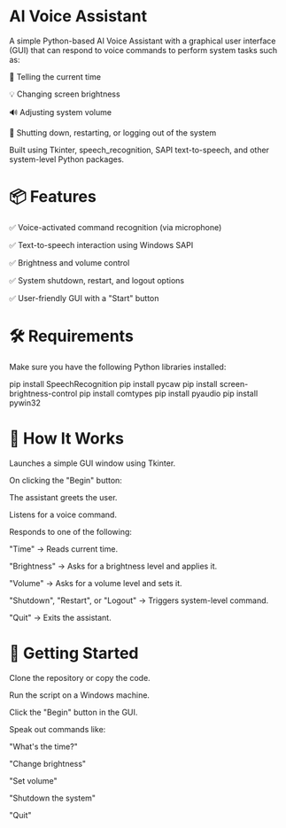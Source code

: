# AI Voice Assistant

A simple Python-based AI Voice Assistant with a graphical user interface (GUI) that can respond to voice commands to perform system tasks such as:

🎤 Telling the current time

💡 Changing screen brightness

🔊 Adjusting system volume

📴 Shutting down, restarting, or logging out of the system

Built using Tkinter, speech_recognition, SAPI text-to-speech, and other system-level Python packages.

# 📦 Features

✅ Voice-activated command recognition (via microphone)

✅ Text-to-speech interaction using Windows SAPI

✅ Brightness and volume control

✅ System shutdown, restart, and logout options

✅ User-friendly GUI with a "Start" button

# 🛠 Requirements

Make sure you have the following Python libraries installed:

pip install SpeechRecognition
pip install pycaw
pip install screen-brightness-control
pip install comtypes
pip install pyaudio
pip install pywin32

# 🧠 How It Works
Launches a simple GUI window using Tkinter.

On clicking the "Begin" button:

The assistant greets the user.

Listens for a voice command.

Responds to one of the following:

"Time" → Reads current time.

"Brightness" → Asks for a brightness level and applies it.

"Volume" → Asks for a volume level and sets it.

"Shutdown", "Restart", or "Logout" → Triggers system-level command.

"Quit" → Exits the assistant.

# 🚀 Getting Started
Clone the repository or copy the code.

Run the script on a Windows machine.

Click the "Begin" button in the GUI.

Speak out commands like:

"What's the time?"

"Change brightness"

"Set volume"

"Shutdown the system"

"Quit"
